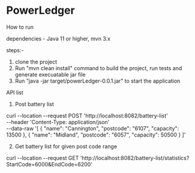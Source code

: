 # PowerLedger

How to run

dependencies - Java 11 or higher, mvn 3.x

steps:-
1. clone the project
2. Run "mvn clean install" command to build the project, run tests and generate execuatable jar file
3. Run "java -jar target/powerLedger-0.0.1.jar" to start the application

API list

1. Post battery list

  curl --location --request POST 'http://localhost:8082/battery-list' \
  --header 'Content-Type: application/json' \
  --data-raw '[
    {
      "name": "Cannington",
      "postcode": "6107",
      "capacity": 13500
    },
    {
      "name": "Midland",
      "postcode": "6057",
      "capacity": 50500
    }
  ]'


2. Get battery list for given post code range

 curl --location --request GET 'http://localhost:8082/battery-list/statistics?StartCode=6000&EndCode=6200'

